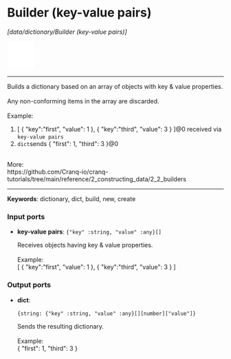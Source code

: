 # Builder (key-value pairs)

_[data/dictionary/Builder (key-value pairs)]_

![icon](</assets/icons/cbb85c56-3c8f-4e5e-afdd-a9dd9e84385d.png>)

---

Builds a dictionary based on an array of objects with key & value properties.<br>
<br>
Any non-conforming items in the array are discarded.<br>
<br>
Example:<br>
1. [ { "key":"first", "value": 1 }, { "key":"third", "value": 3 } ]@0 received via `key-value pairs`<br>
2. `dict`sends { "first": 1, "third": 3 }@0<br>
<br>
More:<br>
https://github.com/Cranq-io/cranq-tutorials/tree/main/reference/2_constructing_data/2_2_builders<br>

---

__Keywords__: dictionary, dict, build, new, create

### Input ports

* __key-value pairs__: ` {"key" :string, "value" :any}[] `

    Receives objects having key & value properties.<br>
    <br>
    Example:<br>
    [ { "key":"first", "value": 1 }, { "key":"third", "value": 3 } ]<br>

### Output ports

* __dict__: 
    ```
    {string: {"key" :string, "value" :any}[][number]["value"]}
    ```

    Sends the resulting dictionary.<br>
    <br>
    Example:<br>
    { "first": 1, "third": 3 }<br>

